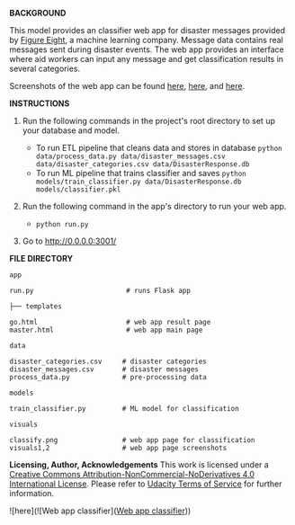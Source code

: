 **BACKGROUND**

This model provides an classifier web app for disaster messages provided by [Figure Eight](https://www.figure-eight.com), a machine learning company. Message data contains real messages sent during disaster events. The web app provides an interface where aid workers can input any message and get classification results in several categories. 

Screenshots of the web app can be found [here](https://github.com/bobbleoxs/data_science/blob/master/Disater_response_pipeline/visuals/classify.png), [here](https://github.com/bobbleoxs/data_science/blob/master/Disater_response_pipeline/visuals/visual1.png), and [here](https://github.com/bobbleoxs/data_science/blob/master/Disater_response_pipeline/visuals/visual2.png).


**INSTRUCTIONS**

1. Run the following commands in the project's root directory to set up your database and model.

    - To run ETL pipeline that cleans data and stores in database
        `python data/process_data.py data/disaster_messages.csv data/disaster_categories.csv data/DisasterResponse.db`
    - To run ML pipeline that trains classifier and saves
        `python models/train_classifier.py data/DisasterResponse.db models/classifier.pkl`

2. Run the following command in the app's directory to run your web app.
   - `python run.py`

3. Go to http://0.0.0.0:3001/


**FILE DIRECTORY**

`app`
```
run.py                       # runs Flask app

├── templates 

go.html                      # web app result page
master.html                  # web app main page  
```

`data`
```
disaster_categories.csv     # disaster categories  
disaster_messages.csv       # disaster messages
process_data.py             # pre-processing data
```

`models`
```
train_classifier.py         # ML model for classification           
```

`visuals`
```
classify.png                # web app page for classification   
visuals1,2                  # web app page screenshots
```

**Licensing, Author, Acknowledgements**
This work is licensed under a [Creative Commons  Attribution-NonCommercial-NoDerivatives 4.0 International License](http://creativecommons.org/licenses/by-nc-nd/4.0/). 
Please refer to [Udacity Terms of Service](https://www.udacity.com/legal) for further information.

![here](![Web app classifier]([Web app classifier](https://github.com/bobbleoxs/data_science/blob/master/Disater_response_pipeline/visuals/classify.png)))
